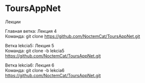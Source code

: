 # ToursAppNet
Лекции

Главная ветка: Лекция 4 <br>
Команда: git clone https://github.com/NoctemCat/ToursAppNet.git

Ветка lekcia5: Лекция 5 <br>
Команда: git clone -b lekcia5 https://github.com/NoctemCat/ToursAppNet.git

Ветка lekcia6: Лекция 6 <br>
Команда: git clone -b lekcia6 https://github.com/NoctemCat/ToursAppNet.git
